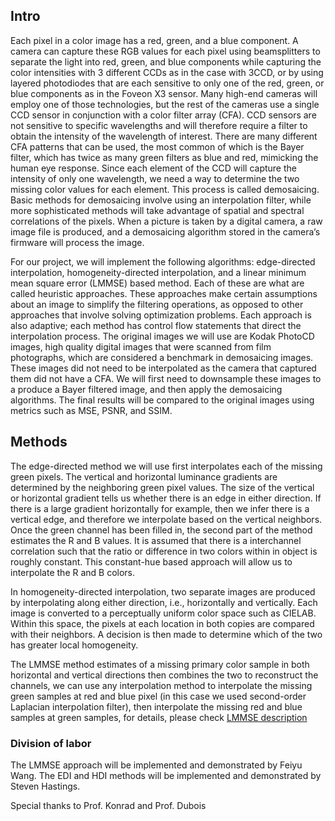 ## Intro
Each pixel in a color image has a red, green, and a blue component. A camera can capture these RGB values for each pixel using beamsplitters to separate the light into red, green, and blue components while capturing the color intensities with 3 different CCDs as in the case with 3CCD, or by using layered photodiodes that are each sensitive to only one of the red, green, or blue components as in the Foveon X3 sensor. Many high-end cameras will employ one of those technologies, but the rest of the cameras use a single CCD sensor in conjunction with a color filter array (CFA). CCD sensors are not sensitive to specific wavelengths and will therefore require a filter to obtain the intensity of the wavelength of interest. There are many different CFA patterns that can be used, the most common of which is the Bayer filter, which has twice as many green filters as blue and red, mimicking the human eye response. Since each element of the CCD will capture the intensity of only one wavelength, we need a way to determine the two missing color values for each element. This process is called demosaicing. Basic methods for demosaicing involve using an interpolation filter, while more sophisticated methods will take advantage of spatial and spectral correlations of the pixels. When a picture is taken by a digital camera, a raw image file is produced, and a demosaicing algorithm stored in the camera’s firmware will process the image.

For our project, we will implement the following algorithms: edge-directed interpolation, homogeneity-directed interpolation, and a linear minimum mean square error (LMMSE) based method. Each of these are what are called heuristic approaches. These approaches make certain assumptions about an image to simplify the filtering operations, as opposed to other approaches that involve solving optimization problems. Each approach is also adaptive; each method has control flow statements that direct the interpolation process. The original images we will use are Kodak PhotoCD images, high quality digital images that were scanned from film photographs, which are considered a benchmark in demosaicing images. These images did not need to be interpolated as the camera that captured them did not have a CFA. We will first need to downsample these images to a produce a Bayer filtered image, and then apply the demosaicing algorithms. The final results will be compared to the original images using metrics such as MSE, PSNR, and SSIM.

## Methods

The edge-directed method we will use first interpolates each of the missing green pixels. The vertical and horizontal luminance gradients are determined by the neighboring green pixel values. The size of the vertical or horizontal gradient tells us whether there is an edge in either direction. If there is a large gradient horizontally for example, then we infer there is a vertical edge, and therefore we interpolate based on the vertical neighbors. Once the green channel has been filled in, the second part of the method estimates the R and B values. It is assumed that there is a interchannel correlation such that the ratio or difference in two colors within in object is roughly constant. This constant-hue based approach will allow us to interpolate the R and B colors. 

In homogeneity-directed interpolation, two separate images are produced by interpolating along either direction, i.e., horizontally and vertically. Each image is converted to a perceptually uniform color space such as CIELAB. Within this space, the pixels at each location in both copies are compared with their neighbors. A decision is then made to determine which of the two has greater local homogeneity.

The LMMSE method estimates of a missing primary color sample in both horizontal and vertical directions then combines the two to reconstruct the channels, we can use any interpolation method to interpolate the missing green samples at red and blue pixel (in this case we used second-order Laplacian interpolation filter), then interpolate the missing red and blue samples at green samples, for details, please check [LMMSE description](https://github.com/tcswp/debayer/blob/main/docs/LMMSE.pdf)

### Division of labor
The LMMSE approach will be implemented and demonstrated by Feiyu Wang.
The EDI and HDI methods will be implemented and demonstrated by Steven Hastings.


Special thanks to Prof. Konrad and Prof. Dubois
